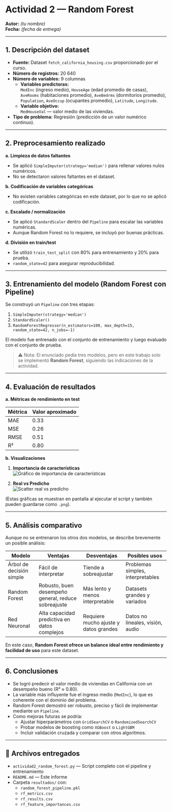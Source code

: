 # Actividad 2 — Random Forest

**Autor:** *(tu nombre)*  
**Fecha:** *(fecha de entrega)*

---

## 1. Descripción del dataset

- **Fuente:** Dataset `fetch_california_housing.csv` proporcionado por el curso.
- **Número de registros:** 20 640
- **Número de variables:** 9 columnas
  - **Variables predictoras:**  
    `MedInc` (ingreso medio), `HouseAge` (edad promedio de casas),  
    `AveRooms` (habitaciones promedio), `AveBedrms` (dormitorios promedio),  
    `Population`, `AveOccup` (ocupantes promedio), `Latitude`, `Longitude`.
  - **Variable objetivo:**  
    `MedHouseVal` — valor medio de las viviendas.
- **Tipo de problema:** Regresión (predicción de un valor numérico continuo).

---

## 2. Preprocesamiento realizado

**a. Limpieza de datos faltantes**  
- Se aplicó `SimpleImputer(strategy='median')` para rellenar valores nulos numéricos.
- No se detectaron valores faltantes en el dataset.

**b. Codificación de variables categóricas**  
- No existen variables categóricas en este dataset, por lo que no se aplicó codificación.

**c. Escalado / normalización**  
- Se aplicó `StandardScaler` dentro del `Pipeline` para escalar las variables numéricas.
- Aunque Random Forest no lo requiere, se incluyó por buenas prácticas.

**d. División en train/test**  
- Se utilizó `train_test_split` con 80% para entrenamiento y 20% para prueba.
- `random_state=42` para asegurar reproducibilidad.

---

## 3. Entrenamiento del modelo (Random Forest con Pipeline)

Se construyó un `Pipeline` con tres etapas:

1. `SimpleImputer(strategy='median')`
2. `StandardScaler()`
3. `RandomForestRegressor(n_estimators=100, max_depth=15, random_state=42, n_jobs=-1)`

El modelo fue entrenado con el conjunto de entrenamiento y luego evaluado con el conjunto de prueba.

> ⚠️ Nota: El enunciado pedía tres modelos, pero en este trabajo solo se implementó **Random Forest**, siguiendo las indicaciones de la actividad.

---

## 4. Evaluación de resultados

**a. Métricas de rendimiento en test**

| Métrica | Valor aproximado |
|---------|---------|
| MAE     | 0.33    |
| MSE     | 0.26    |
| RMSE    | 0.51    |
| R²      | 0.80    |

**b. Visualizaciones**

1. **Importancia de características**  
   ![Gráfico de importancia de características](resultados/feature_importances.png)

2. **Real vs Predicho**  
   ![Scatter real vs predicho](resultados/real_vs_predicho.png)

(Estas gráficas se muestran en pantalla al ejecutar el script y también pueden guardarse como `.png`).

---

## 5. Análisis comparativo

Aunque no se entrenaron los otros dos modelos, se describe brevemente un posible análisis:

| Modelo           | Ventajas                                   | Desventajas                              | Posibles usos                     |
|------------------|---------------------------------------------|--------------------------------------------|-------------------------------------|
| Árbol de decisión simple | Fácil de interpretar | Tiende a sobreajustar | Problemas simples, interpretables |
| Random Forest    | Robusto, buen desempeño general, reduce sobreajuste | Más lento y menos interpretable | Datasets grandes y variados |
| Red Neuronal     | Alta capacidad predictiva en datos complejos | Requiere mucho ajuste y datos grandes | Datos no lineales, visión, audio |

En este caso, **Random Forest ofrece un balance ideal entre rendimiento y facilidad de uso** para este dataset.

---

## 6. Conclusiones

- Se logró predecir el valor medio de viviendas en California con un desempeño bueno (R² ≈ 0.80).
- La variable más influyente fue el ingreso medio (`MedInc`), lo que es coherente con el dominio del problema.
- Random Forest demostró ser robusto, preciso y fácil de implementar mediante un `Pipeline`.
- Como mejoras futuras se podría:
  - Ajustar hiperparámetros con `GridSearchCV` o `RandomizedSearchCV`
  - Probar modelos de boosting como `XGBoost` o `LightGBM`
  - Incluir validación cruzada y comparar con otros algoritmos.

---

## 📂 Archivos entregados

- `actividad2_random_forest.py` — Script completo con el pipeline y entrenamiento
- `README.md` — Este informe
- Carpeta `resultados/` con:
  - `random_forest_pipeline.pkl`
  - `rf_metrics.csv`
  - `rf_results.csv`
  - `rf_feature_importances.csv`
